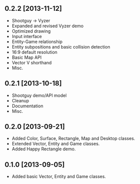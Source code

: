 ## 0.2.2 [2013-11-12]
* Shootguy -> Vyzer
* Expanded and revised Vyzer demo
* Optimized drawing
* Input interface
* Entity-Game relationship
* Entity subpositions and basic collision detection
* 16:9 default resolution
* Basic Map API
* Vector V shorthand
* Misc.

## 0.2.1 [2013-10-18]
* Shootguy demo/API model
* Cleanup
* Documentation
* Misc.

## 0.2.0 [2013-09-21]
* Added Color, Surface, Rectangle, Map and Desktop classes.
* Extended Vector, Entity and Game classes.
* Added Happy Rectangle demo.

## 0.1.0 [2013-09-05]
* Added basic Vector, Entity and Game classes.
